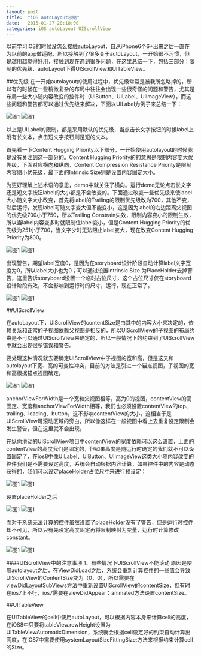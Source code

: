 ```yaml
---
layout: post
title:  "iOS autoLayout总结"
date:   2015-01-27 20:18:00
categories: iOS autoLayout UIScrollView
---
```


以前学习iOS的时候没怎么接触autoLayout，自从iPhone6个6+出来之后一直在为以前的app做适配，所以接触到了很多关于autoLayout，一开始很不习惯，但是越用越觉得好用，接触到现在遇到很多问题，在这里总结一下，包括三部分：限制的优先级、autoLayout下得UIScrollView和UITableView。

##优先级
在一开始autolayout的使用过程中，优先级常常是被我所忽略掉的，所以有的时候在一些稍微复杂的布局中往往会出现一些很奇怪的问题和警告，尤其是布局一些大小随内容改变的控件时（UIButton、UILabel、UIImageView），而这些问题和警告都可以通过优先级来解决，下面以UILabel为例子来总结一下：

![图1](0127/auto1.png) ![图1](0127/auto2.png)

以上是UILabel的限制，都是采用默认的优先级，当点击长文字按钮的时候label上附有长文本，点击短文字按钮则是短的文本。

首先看一下Content Hugging Priority以下部分，一开始使用autolayout的时候我是没有关注到这一部分的。Content Hugging Priority的的意思是限制内容变大优先级，下面对应横向和纵向，Content Compression Resistance Priority是限制内容缩小优先级，最下面的Intrinsic Size则是设置内容固定大小。

为更好理解上述术语的意思，demo中就关注了横向。运行demo无论点击长文字还是短文字按钮label的大小都是不会改变的。下面通过改变一些优先级来使label大小随文字大小改变，首先将label的Trailing的限制优先级改为700，其他不变，然后运行，发现label可随文字变大但不能变小，这是因为label的右边距离父视图的优先级700小于750，所以Trailing Constrain失效，限制内容变小的限制生效，所以当label内容变多时就限制住label变小，但是Content Hugging Priority的优先级为251小于700，当文字少时无法阻止label变大，现在改变Content Hugging Priority为800。

![图1](0127/auto3.png) ![图1](0127/auto4.png)

出现警告，期望label宽度0，是因为在storyboard设计阶段自动计算label文字宽度为0，所以label大小也为0；可以通过设置Intrinsic Size 为PlaceHolder去掉警告，这里告诉storyboard设置一个临时占位尺寸，这个占位尺寸仅在storyboard设计阶段有效，不会影响到运行时的尺寸，运行，现在正常了。

![图1](0127/auto5.png) ![图1](0127/auto6.png)


##UIScrollView

在autoLayout下，UIScrollView的contentSize是由其中的内容大小来决定的，依赖关系和正常的子视图依赖父视图是相反的，所以UIScrollView的子视图的布局约束是不可以通过UIScrollView来确定的，所以一般情况下的约束到了UIScrollView中就会出现很多错误和警告。

要处理这种情况就去要确定UIScrollView中子视图的宽和高，但是这又和autolayout下宽、高的可变性冲突，目前的方法是引进一个锚点视图，子视图的宽和高根据锚点视图确定。

![图1](0127/auto7.png) ![图1](0127/auto8.png)

anchorViewForWidth是一个宽和父视图相等，高为0的视图，contentView的高固定、宽度和anchorViewForWidth相等，我们也必须设置contentView的top、trailing、leading、button，这不影响contentView的大小，这相当于是UIScrollView可滚动区域的旁白，所以像这样在一般视图中看上去重复设定限制会发生警告，但在这里就不会出现。

在纵向滑动的UIScrollView项目中contentView的宽度依赖可以这么设置，上面的contentView的高度我们是固定的，但如果高度是随运行时确定的我们就不可以设置固定了，在ios8中像UILabel、UIButton、UIImageView这类大小随内容改变的控件我们是不需要设定高度，系统会自动根据内容计算，如果控件中的内容是动态获得的，我们可以设定placeHolder占位尺寸来进行预设定；

![图1](0127/auto9.png) ![图1](0127/auto10.png)

设置placeHolder之后

![图1](0127/auto11.png) ![图1](0127/auto12.png)

而对于系统无法计算的控件虽然设置了placeHolder没有了警告，但是运行时控件却不可见，所以只有先设定高度固定再将限制映射为变量，运行时计算修改constant。

![图1](0127/auto13.png) ![图1](0127/auto14.png)

####UIScrollView中的注意事项
1、有些情况下UIScrollView不能滚动
原因是使用autolayout之后，在ViewDidLoad之后，系统会重新计算控件的一些值会导致UIScrollView的ContentSize变为（0，0），所以需要在viewDidLayoutSubViews方法中重新设置UIScrollView的contentSize，但有时在ios7上不行，ios7需要在viewDidAppear：animated方法设置contentSize。

##UITableView

在UITableView的cell中使用autoLayout，可以根据内容本身来计算cell的高度，在iOS8中只要将tableView.rowHeight设置为UITableViewAutomaticDimension，系统就会根据cell设定好的约束自动计算出高度，在iOS7中需要使用systemLayoutSizeFittingSize:方法来根据约束计算cell的Size。
